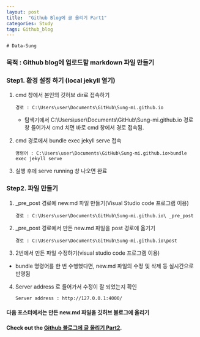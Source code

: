 ```yaml
---
layout: post
title:  "Github Blog에 글 올리기 Part1"
categories: Study
tags: Github_blog
---
```


`# Data-Sung`


###  목적 : Github blog에 업로드할 markdown 파일 만들기


### Step1. 환경 설정 하기 (local jekyll 열기)

1. cmd 창에서 본인의 깃허브 dir로 접속하기

    `경로 : C:\Users\user\Documents\GitHub\Sung-mi.github.io`
    - 탐색기에서 C:\Users\user\Documents\GitHub\Sung-mi.github.io 경로 창 들어가서 cmd 치면 바로 cmd 창에서 경로 접속됨.

2. cmd 경로에서 bundle exec jekyll serve 접속

     `명령어 : C:\Users\user\Documents\GitHub\Sung-mi.github.io>bundle exec jekyll serve`

3. 실행 후에 serve running 창 나오면 완료

### Step2. 파일 만들기
1. _pre_post 경로에  new.md 파일 만들기(Visual Studio code 프로그램 이용)

      `경로 : C:\Users\user\Documents\GitHub\Sung-mi.github.io\ _pre_post`

2. _pre_post 경로에서 만든 new.md 파일을 post 경로에 옮기기

      `경로 : C:\Users\user\Documents\GitHub\Sung-mi.github.io\post` 

3. 2번에서 만든 파일 수정하기(visual studio code 프로그램 이용)
- bundle 명령어를 한 번 수행했다면, new.md 파일의 수정 및 삭제 등 실시간으로 반영됨 

4. Server address 로 들어가서 수정이 잘 되었는지 확인
 
      `Server address : http://127.0.0.1:4000/`


#### 다음 포스터에서는 만든 new.md 파일을 깃허브 블로그에 올리기 
#### Check out the [Github 블로그에 글 올리기 Part2][S].

[S]: http://127.0.0.1:4000/study/2020/07/02/github_2/